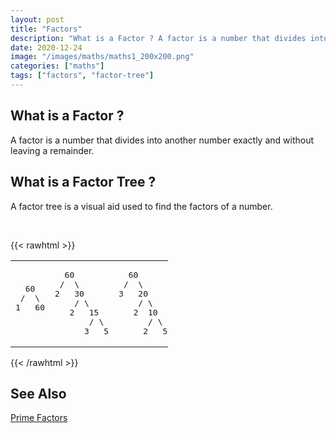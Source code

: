 ```yaml
---
layout: post
title: "Factors"
description: "What is a Factor ? A factor is a number that divides into another number exactly and without leaving a remainder."
date: 2020-12-24
image: "/images/maths/maths1_200x200.png"
categories: ["maths"]
tags: ["factors", "factor-tree"]
---
```

## What is a Factor ?

A factor is a number that divides into another number exactly and without leaving a remainder.

## What is a Factor Tree ?
A factor tree is a visual aid used to find the factors of a number.

<br>

{{< rawhtml >}}
<table class="noborder" style="width:50%;">
<tr>
<td>
<pre>
  60
 /  \
1   60




</pre>
</td>
<td>
<pre>
  60
 /  \
2   30
    / \
   2   15
       / \
      3   5
</pre>
</td>
<td>
<pre>
  60
 /  \
3   20
    / \
   2  10
      / \
     2   5
</pre>
</td>
<td>
<pre>
    60
   /  \
  4    15
 / \   / \
2   2 3   5


</pre>
</td>
<td>
<pre>
  60
 /  \
5   12
    / \
   2   6
      / \
     2   3
</pre>
</td>
<td>
<pre>
    60
   /  \
  6    10
 / \   / \
2   3 2   5


</pre>
</td>
</tr>
</table>
{{< /rawhtml >}}

## See Also
[Prime Factors](/maths/prime-factors)
